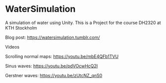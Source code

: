 WaterSimulation
===============

A simulation of water using Unity. This is a Project for the course DH2320 at KTH Stockholm

Blog post: https://watersimulation.tumblr.com/

Videos

Scrolling normal maps: https://youtu.be/mbE4QFb1TVU

Sinus waves: https://youtu.be/pdVOcwHcQ2I

Gerstner waves: https://youtu.be/zUtcNZ_qnS0
